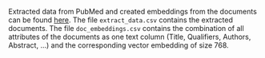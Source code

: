 Extracted data from PubMed and created embeddings from the documents can be found [here](https://drive.google.com/drive/folders/1D-Z-ITZISLATINq3vEcl98bcNDPJrkLi?usp=sharing).
The file ``extract_data.csv`` contains the extracted documents.
The file ``doc_embeddings.csv`` contains the combination of all attributes of the documents as one text column (Title, Qualifiers, Authors, Abstract, ...) and the corresponding vector embedding of size 768.